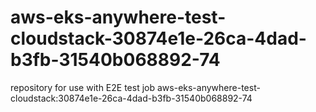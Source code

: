 # aws-eks-anywhere-test-cloudstack-30874e1e-26ca-4dad-b3fb-31540b068892-74
repository for use with E2E test job aws-eks-anywhere-test-cloudstack:30874e1e-26ca-4dad-b3fb-31540b068892-74
